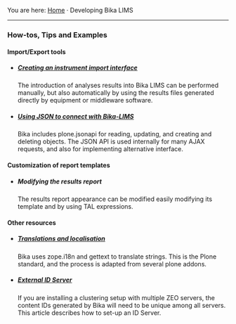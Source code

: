 You are here: [Home](https://github.com/bikalabs/Bika-LIMS/wiki) · Developing Bika LIMS
***
### How-tos, Tips and Examples

#### Import/Export tools

- ##### [Creating an instrument import interface](https://github.com/bikalabs/Bika-LIMS/wiki/creating-an-instrument-import-interface)

   The introduction of analyses results into Bika LIMS can be performed manually, but also automatically by using the results files generated directly by equipment or middleware software. 

- ##### [Using JSON to connect with Bika-LIMS](https://github.com/bikalabs/Bika-LIMS/wiki/BIKA-JSON-API)

   Bika includes plone.jsonapi for reading, updating, and creating and deleting objects. The JSON API is used internally for many AJAX requests, and also for implementing alternative interface.


#### Customization of report templates

- ##### Modifying the results report

    The results report appearance can be modified easily modifying its template and by using TAL expressions.

#### Other resources

- ##### [Translations and localisation](https://github.com/bikalabs/Bika-LIMS/wiki/Translations-and-localisation)

    Bika uses zope.i18n and gettext to translate strings. This is the Plone standard, and the process is adapted from several plone addons.

- ##### [External ID Server](https://github.com/bikalabs/Bika-LIMS/wiki/External-ID-server)

    If you are installing a clustering setup with multiple ZEO servers, the content IDs generated by Bika will need to be unique among all servers. This article describes how to set-up an ID Server.